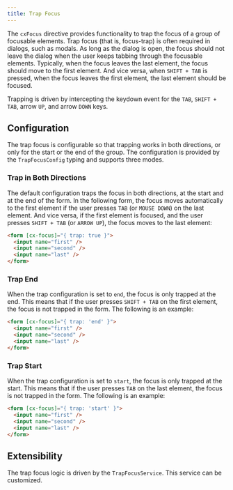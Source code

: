 ```yaml
---
title: Trap Focus
---
```


The `cxFocus` directive provides functionality to trap the focus of a group of focusable elements. Trap focus (that is, focus-trap) is often required in dialogs, such as modals. As long as the dialog is open, the focus should not leave the dialog when the user keeps tabbing through the focusable elements. Typically, when the focus leaves the last element, the focus should move to the first element. And vice versa, when `SHIFT + TAB` is pressed, when the focus leaves the first element, the last element should be focused.

Trapping is driven by intercepting the keydown event for the `TAB`, `SHIFT + TAB`, arrow `UP`, and arrow `DOWN` keys.

## Configuration

The trap focus is configurable so that trapping works in both directions, or only for the start or the end of the group. The configuration is provided by the `TrapFocusConfig` typing and supports three modes.

### Trap in Both Directions

The default configuration traps the focus in both directions, at the start and at the end of the form. In the following form, the focus moves automatically to the first element if the user presses `TAB` (or `MOUSE DOWN`) on the last element. And vice versa, if the first element is focused, and the user presses `SHIFT + TAB` (or `ARROW UP`), the focus moves to the last element:

```html
<form [cx-focus]="{ trap: true }">
  <input name="first" />
  <input name="second" />
  <input name="last" />
</form>
```

### Trap End

When the trap configuration is set to `end`, the focus is only trapped at the end. This means that if the user presses `SHIFT + TAB` on the first element, the focus is not trapped in the form. The following is an example:

```html
<form [cx-focus]="{ trap: 'end' }">
  <input name="first" />
  <input name="second" />
  <input name="last" />
</form>
```

### Trap Start

When the trap configuration is set to `start`, the focus is only trapped at the start. This means that if the user presses `TAB` on the last element, the focus is not trapped in the form. The following is an example:

```html
<form [cx-focus]="{ trap: 'start' }">
  <input name="first" />
  <input name="second" />
  <input name="last" />
</form>
```

## Extensibility

The trap focus logic is driven by the `TrapFocusService`. This service can be customized.
